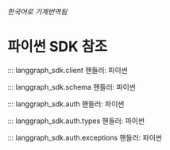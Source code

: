 _한국어로 기계번역됨_

# 파이썬 SDK 참조

::: langgraph_sdk.client
    핸들러: 파이썬


::: langgraph_sdk.schema
    핸들러: 파이썬

::: langgraph_sdk.auth
    핸들러: 파이썬

::: langgraph_sdk.auth.types
    핸들러: 파이썬

::: langgraph_sdk.auth.exceptions
    핸들러: 파이썬